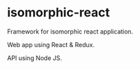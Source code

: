 # isomorphic-react

Framework for isomorphic react application.

Web app using React & Redux.

API using Node JS.
